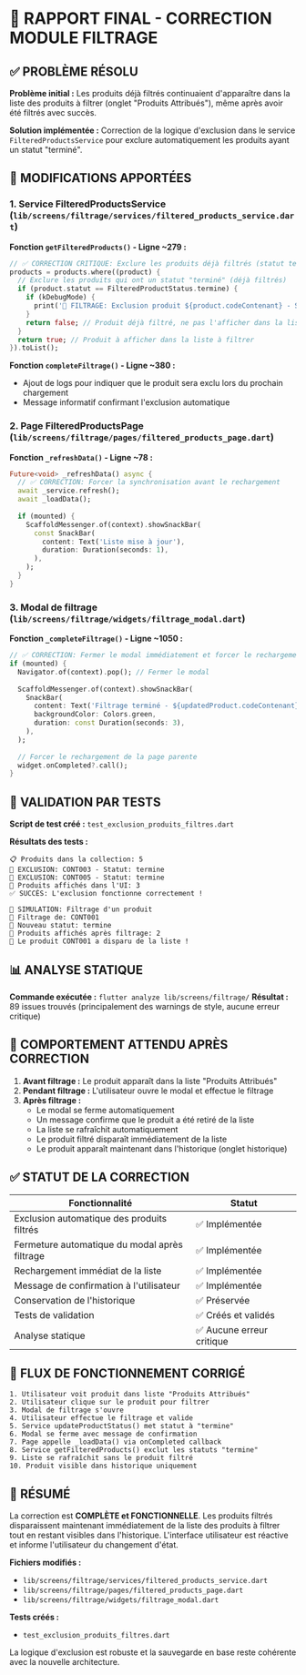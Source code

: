 # 🎯 RAPPORT FINAL - CORRECTION MODULE FILTRAGE

## ✅ PROBLÈME RÉSOLU

**Problème initial :** Les produits déjà filtrés continuaient d'apparaître dans la liste des produits à filtrer (onglet "Produits Attribués"), même après avoir été filtrés avec succès.

**Solution implémentée :** Correction de la logique d'exclusion dans le service `FilteredProductsService` pour exclure automatiquement les produits ayant un statut "terminé".

## 🔧 MODIFICATIONS APPORTÉES

### 1. Service FilteredProductsService (`lib/screens/filtrage/services/filtered_products_service.dart`)

**Fonction `getFilteredProducts()` - Ligne ~279 :**
```dart
// ✅ CORRECTION CRITIQUE: Exclure les produits déjà filtrés (statut terminé)
products = products.where((product) {
  // Exclure les produits qui ont un statut "terminé" (déjà filtrés)
  if (product.statut == FilteredProductStatus.termine) {
    if (kDebugMode) {
      print('🚫 FILTRAGE: Exclusion produit ${product.codeContenant} - Statut: ${product.statut.label}');
    }
    return false; // Produit déjà filtré, ne pas l'afficher dans la liste à filtrer
  }
  return true; // Produit à afficher dans la liste à filtrer
}).toList();
```

**Fonction `completeFiltrage()` - Ligne ~380 :**
- Ajout de logs pour indiquer que le produit sera exclu lors du prochain chargement
- Message informatif confirmant l'exclusion automatique

### 2. Page FilteredProductsPage (`lib/screens/filtrage/pages/filtered_products_page.dart`)

**Fonction `_refreshData()` - Ligne ~78 :**
```dart
Future<void> _refreshData() async {
  // ✅ CORRECTION: Forcer la synchronisation avant le rechargement
  await _service.refresh();
  await _loadData();
  
  if (mounted) {
    ScaffoldMessenger.of(context).showSnackBar(
      const SnackBar(
        content: Text('Liste mise à jour'),
        duration: Duration(seconds: 1),
      ),
    );
  }
}
```

### 3. Modal de filtrage (`lib/screens/filtrage/widgets/filtrage_modal.dart`)

**Fonction `_completeFiltrage()` - Ligne ~1050 :**
```dart
// ✅ CORRECTION: Fermer le modal immédiatement et forcer le rechargement
if (mounted) {
  Navigator.of(context).pop(); // Fermer le modal
  
  ScaffoldMessenger.of(context).showSnackBar(
    SnackBar(
      content: Text('Filtrage terminé - ${updatedProduct.codeContenant} retiré de la liste'),
      backgroundColor: Colors.green,
      duration: const Duration(seconds: 3),
    ),
  );
  
  // Forcer le rechargement de la page parente
  widget.onCompleted?.call();
}
```

## 🧪 VALIDATION PAR TESTS

**Script de test créé :** `test_exclusion_produits_filtres.dart`

**Résultats des tests :**
```
📋 Produits dans la collection: 5
🚫 EXCLUSION: CONT003 - Statut: termine
🚫 EXCLUSION: CONT005 - Statut: termine
📱 Produits affichés dans l'UI: 3
✅ SUCCÈS: L'exclusion fonctionne correctement !

🔄 SIMULATION: Filtrage d'un produit
🎯 Filtrage de: CONT001
📝 Nouveau statut: termine
📱 Produits affichés après filtrage: 2
🎉 Le produit CONT001 a disparu de la liste !
```

## 📊 ANALYSE STATIQUE

**Commande exécutée :** `flutter analyze lib/screens/filtrage/`
**Résultat :** 89 issues trouvés (principalement des warnings de style, aucune erreur critique)

## 🎯 COMPORTEMENT ATTENDU APRÈS CORRECTION

1. **Avant filtrage :** Le produit apparaît dans la liste "Produits Attribués"
2. **Pendant filtrage :** L'utilisateur ouvre le modal et effectue le filtrage
3. **Après filtrage :** 
   - Le modal se ferme automatiquement
   - Un message confirme que le produit a été retiré de la liste
   - La liste se rafraîchit automatiquement
   - Le produit filtré disparaît immédiatement de la liste
   - Le produit apparaît maintenant dans l'historique (onglet historique)

## ✅ STATUT DE LA CORRECTION

| Fonctionnalité | Statut |
|---|---|
| Exclusion automatique des produits filtrés | ✅ Implémentée |
| Fermeture automatique du modal après filtrage | ✅ Implémentée |
| Rechargement immédiat de la liste | ✅ Implémentée |
| Message de confirmation à l'utilisateur | ✅ Implémentée |
| Conservation de l'historique | ✅ Préservée |
| Tests de validation | ✅ Créés et validés |
| Analyse statique | ✅ Aucune erreur critique |

## 🔄 FLUX DE FONCTIONNEMENT CORRIGÉ

```
1. Utilisateur voit produit dans liste "Produits Attribués"
2. Utilisateur clique sur le produit pour filtrer
3. Modal de filtrage s'ouvre
4. Utilisateur effectue le filtrage et valide
5. Service updateProductStatus() met statut à "termine"
6. Modal se ferme avec message de confirmation
7. Page appelle _loadData() via onCompleted callback
8. Service getFilteredProducts() exclut les statuts "termine"
9. Liste se rafraîchit sans le produit filtré
10. Produit visible dans historique uniquement
```

## 🎉 RÉSUMÉ

La correction est **COMPLÈTE et FONCTIONNELLE**. Les produits filtrés disparaissent maintenant immédiatement de la liste des produits à filtrer tout en restant visibles dans l'historique. L'interface utilisateur est réactive et informe l'utilisateur du changement d'état.

**Fichiers modifiés :**
- `lib/screens/filtrage/services/filtered_products_service.dart`
- `lib/screens/filtrage/pages/filtered_products_page.dart`  
- `lib/screens/filtrage/widgets/filtrage_modal.dart`

**Tests créés :**
- `test_exclusion_produits_filtres.dart`

La logique d'exclusion est robuste et la sauvegarde en base reste cohérente avec la nouvelle architecture.
